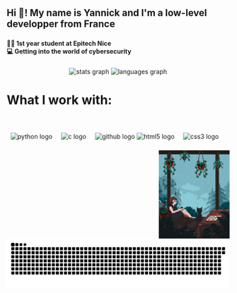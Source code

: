 <h2 align="left">Hi 👋! My name is Yannick and I'm a low-level developper from France</h2>

###

<h4 align="left">🧑‍🎓 1st year student at Epitech Nice<br />
💻 Getting into the world of cybersecurity</h4>

###

<div align="center">
  <img src="https://github-readme-stats.vercel.app/api?username=9nickss&hide_title=false&hide_rank=false&show_icons=true&include_all_commits=true&count_private=true&disable_animations=false&theme=dracula&locale=en&hide_border=false&order=1" height="150" alt="stats graph"  />
  <img src="https://github-readme-stats.vercel.app/api/top-langs?username=9nickss&locale=en&hide_title=false&layout=compact&card_width=320&langs_count=5&theme=dracula&hide_border=false&order=2" height="150" alt="languages graph"  />
</div>

###

<h1 align="left">What I work with:</h1>

###

<div align="center">
  <br />
  <br />
  <img src="https://cdn.jsdelivr.net/gh/devicons/devicon/icons/python/python-original.svg" height="50" width="50" alt="python logo"  />
  <img width="12" />
  <img src="https://cdn.jsdelivr.net/gh/devicons/devicon/icons/c/c-original.svg" height="50" width="50" alt="c logo"  />
  <img width="12" />
  <img src="https://cdn.jsdelivr.net/gh/devicons/devicon/icons/github/github-original.svg" height="50" width="50" alt="github logo"  />
  <img src="https://cdn.jsdelivr.net/gh/devicons/devicon/icons/html5/html5-original.svg" height="50" width="50" alt="html5 logo"  />
  <img width="12" />
  <img src="https://cdn.jsdelivr.net/gh/devicons/devicon/icons/css3/css3-original.svg" height="50" alt="css3 logo"  />
  <img width="12" />
</div>

###

<img align="right" height="200" src="/assets/profile_chill.gif"/>

###

<picture>
  <source media="(prefers-color-scheme: dark)" srcset="https://raw.githubusercontent.com/9nickss/9nickss/output/github-snake-dark.svg" />
  <source media="(prefers-color-scheme: light)" srcset="https://raw.githubusercontent.com/9nickss/9nickss/output/github-snake.svg" />
  <img alt="github-snake" src="https://raw.githubusercontent.com/9nickss/9nickss/output/github-snake.svg" />
</picture>

###
